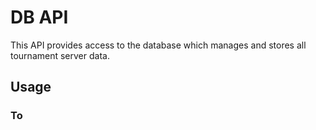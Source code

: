 # DB API

This API provides access to the database which manages and stores all tournament server data.

## Usage
### To
